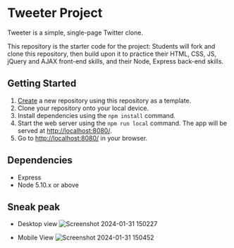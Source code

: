 # Tweeter Project

Tweeter is a simple, single-page Twitter clone.

This repository is the starter code for the project: Students will fork and clone this repository, then build upon it to practice their HTML, CSS, JS, jQuery and AJAX front-end skills, and their Node, Express back-end skills.

## Getting Started

1. [Create](https://docs.github.com/en/repositories/creating-and-managing-repositories/creating-a-repository-from-a-template) a new repository using this repository as a template.
2. Clone your repository onto your local device.
3. Install dependencies using the `npm install` command.
3. Start the web server using the `npm run local` command. The app will be served at <http://localhost:8080/>.
4. Go to <http://localhost:8080/> in your browser.

## Dependencies

- Express
- Node 5.10.x or above

## Sneak peak
- Desktop view ![Screenshot 2024-01-31 150227](https://github.com/LiamGunning07/Tweeter/assets/139006260/458301fb-1dc9-463a-bb30-0f25cd21203d)

- Mobile View ![Screenshot 2024-01-31 150452](https://github.com/LiamGunning07/Tweeter/assets/139006260/1d93899d-8873-4e5b-b946-419b3c5a7e1d)



